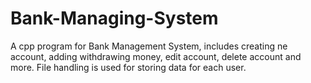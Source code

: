 # Bank-Managing-System
A cpp program for Bank Management System, includes creating ne account, adding withdrawing money, edit account, delete account and more. File handling is used for storing data for each user.
